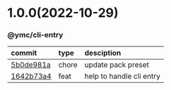 <a name="1.0.0"></a>
# 1.0.0(2022-10-29)
### @ymc/cli-entry
commit|type|desciption
:----|:----|:----
[5b0de981a](https://github.com/ymc-github/js-idea/commit/a5b0de981ab50774ae0820486d1f2b6959c59f7a)|chore|update pack preset
[1642b73a4](https://github.com/ymc-github/js-idea/commit/01642b73a4180669f2e9daa9dc627f760fab214a)|feat|help to handle cli entry